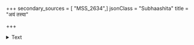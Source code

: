 +++
secondary_sources = [ "MSS_2634",]
jsonClass = "Subhaashita"
title = "अयं तस्या"

+++

<details><summary>Text</summary>

अयं तस्या रथक्षोभाद् अंसेनांसो निपीडितः।  
एकः कृती शरीरेऽस्मिञ् शेषमङ्गं भुवो भरः॥
</details>
